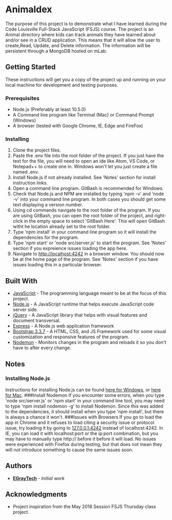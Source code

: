 # Animaldex

The purpose of this project is to demonstrate what I have learned during the Code Louisville Full-Stack
JavaScript (FSJS) course. The project is an Animal directory where kids can track animals they have 
learned about and/or see in a CRUD application. This means that it will allow the user to create,Read, 
Update, and Delete information. The information will be persistent through a MongoDB hosted on mLab.

## Getting Started

These instructions will get you a copy of the project up and running on your local machine for development and testing purposes.

### Prerequisites
* Node.js (Preferably at least 10.5.0)
* A Command line program like Terminal (Mac) or Command Prompt (Windows)
* A browser (tested with Google Chrome, IE, Edge and FireFox)

### Installing
1. Clone the project files.
2. Paste the .env file into the root folder of the project. If you just have the text for the file, you will need to open an ide like Atom, VS Code, or Notepad++ to create one in. Windows won't let you just create a file named .env.
3. Install Node.js if not already installed. See 'Notes' section for install instruction links.
4. Open a command line program. GitBash is recommended for Windows. 
5. Check that Node.js and NPM are installed by typing 'npm -v' and 'node -v' into your command line program. 
In both cases you should get some text displaying a version number.
6. Using cd commands navigate to the root folder of the program. If you are using GitBash, you can open the root folder of the project, and right-click in the empty space to select 'GitBash Here'. This will open GitBash witht he location already set to the root folder.
7. Type 'npm install' in your command line program so it will install the dependencies for the program.
8. Type 'npm start' or 'node src/server.js' to start the program. See 'Notes' section if you expreience issues loading the app here.
9. Navigate to [http://localhost:4242](http://localhost:4242) in a browser window. You should now be at the home page of the program. See 'Notes' section if you have issues loading this in a particular browser.

## Built With
* [JavaScript](https://www.javascript.com/learn/strings) - The programming language meant to be at the focus of this project.
* [Node.js](https://nodejs.org/en/) - A JavaScript runtime that helps execute JavaScript code server side.
* [jQuery](http://jquery.com) - A JavaScript library that helps with visual features and document transversal.
* [Express](https://expressjs.com) - A Node.js web application framework
* [Bootstrap 3.3.7](http://getbootstrap.com/docs/3.3/) - A HTML, CSS, and JS Framework used for some visual customization and responsive features of the program.
* [Nodemon](https://nodemon.io) - Monitors changes in the program and reloads it so you don't have to after every change.

## Notes
### Installing Node.js
Instructions for installing Node.js can be found [here for Windows](http://treehouse.github.io/installation-guides/windows/node-windows.html), or [here for Mac](http://treehouse.github.io/installation-guides/mac/node-mac.html).
###Install Nodemon
If you encounter some errors, when you type 'node src/server.js' or 'npm start' in your command line tool, you may need to type 'npm install nodemon -g' to install Nodemon. Since this was added to the dependencies, it should install when you type 'npm install', but there is always a chance it won't.
###Issues with Browsers
If you go to load the app in Chrome and it refuses to load citing a security issue or protocol issue, try loading it by going to [127.0.0.1:4242](http://127.0.0.1:4242) instead of localhost:4242. In IE, you can load it with localhost:port or the ip:port combination, but you may have to manually type http:// before it before it will load. No issues were experienced with Firefox during testing, but that does not mean they will not introduce something to cause the same issues soon.

## Authors

* **[EGrayTech](https://github.com/EGrayTech)** - *Initial work*

## Acknowledgments

* Project inspiration from the May 2018 Session FSJS Thursday class project.